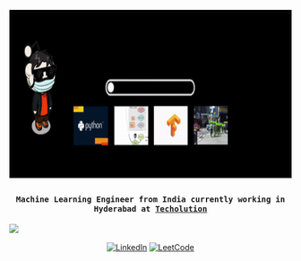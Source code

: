 <a href="url"><img src="https://github.com/anandhakrishnanh/anandhakrishnanh/blob/main/assets/banner.gif" align="middle" height="300" width="900" ></a>
## <p align="center"><h4 align="center"><samp> Machine Learning Engineer from India currently working in Hyderabad at [Techolution](https://techolution.com/) </samp></h4></p>
![](https://github.com/amandewatnitrr/amandewatnitrr/blob/main/header_.png)

<p align="center">
  <a href="www.linkedin.com/in/anandhakrishnanh"><img alt="LinkedIn" title="LinkedIn"src="https://img.shields.io/badge/linkedin-%230077B5.svg?&style=for-the-badge&logo=linkedin"></a>
  <a href="https://leetcode.com/anandhakrishnanh/"><img alt="LeetCode" title="LeetCode"src="https://img.shields.io/badge/leetcode-%230077B5.svg?&style=for-the-badge&logo=leetcode"></a>

</p>
